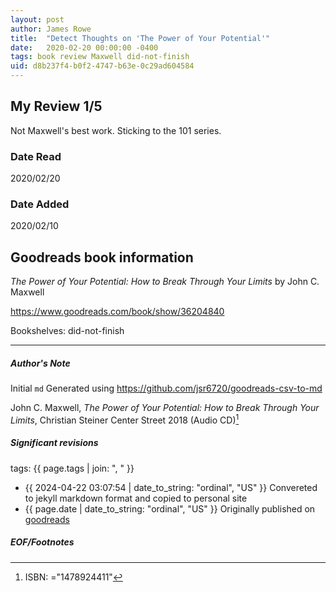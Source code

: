 ```yaml
---
layout: post
author: James Rowe
title:  "Detect Thoughts on 'The Power of Your Potential'"
date:   2020-02-20 00:00:00 -0400
tags: book review Maxwell did-not-finish
uid: d8b237f4-b0f2-4747-b63e-0c29ad604584
---
```


<!-- highly dependent on how you personally use jekyll templates, and how you want this to show up -->
<!-- escape any jekyll keys with double brackets -->

## My Review 1/5

Not Maxwell's best work. Sticking to the 101 series.

### Date Read
2020/02/20

### Date Added
2020/02/10

## Goodreads book information

*The Power of Your Potential: How to Break Through Your Limits* by John C. Maxwell

https://www.goodreads.com/book/show/36204840

Bookshelves: did-not-finish

---

##### Author's Note

Initial `md` Generated using https://github.com/jsr6720/goodreads-csv-to-md

John C. Maxwell, *The Power of Your Potential: How to Break Through Your Limits*, Christian Steiner Center Street 2018 (Audio CD)[^1]

##### Significant revisions

tags: {{ page.tags | join: ", " }} <!-- todo move this somewhere -->

- {{ 2024-04-22 03:07:54 | date_to_string: "ordinal", "US" }} Convereted to jekyll markdown format and copied to personal site
- {{ page.date | date_to_string: "ordinal", "US" }} Originally published on [goodreads](https://www.goodreads.com)

##### EOF/Footnotes

[^1]: ISBN: ="1478924411"